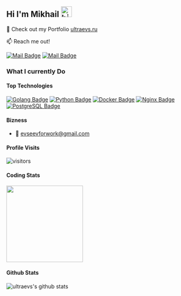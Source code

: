 ## Hi I'm Mikhail <img src="https://user-images.githubusercontent.com/1303154/88677602-1635ba80-d120-11ea-84d8-d263ba5fc3c0.gif" width="28px" height="28px" alt="hi">

🚀 Check out my Portfolio [ultraevs.ru](https://ultraevs.ru) 

:mailbox: Reach me out!

[![Mail Badge](https://img.shields.io/badge/-ultraevs-c0392b?style=flat&labelColor=c0392b&logo=gmail&logoColor=white)](mailto:ultraevs@gmail.com) [![Mail Badge](https://img.shields.io/badge/-ndelle-c0392b?style=flat&labelColor=c0392b&logo=vk&logoColor=white)](https://vk.com/ndelle)

<!-- TODO: Add last video link -->

### What I currently Do

#### Top Technologies

<!-- TODO: Make technologies links takes you to repositories -->

[![Golang Badge](https://img.shields.io/badge/-Golang-61DBFB?style=for-the-badge&labelColor=black&logo=go&logoColor=61DBFB)](#) [![Python Badge](https://img.shields.io/badge/-Python-F0DB4F?style=for-the-badge&labelColor=black&logo=python&logoColor=F0DB4F)](#) [![Docker Badge](https://img.shields.io/badge/-Docker-007acc?style=for-the-badge&labelColor=black&logo=docker&logoColor=007acc)](#) [![Nginx Badge](https://img.shields.io/badge/-Nginx-3C873A?style=for-the-badge&labelColor=black&logo=nginx&logoColor=3C873A)](#) [![PostgreSQL Badge](https://img.shields.io/badge/-postgresql-e535ab?style=for-the-badge&labelColor=black&logo=postgresql&logoColor=e535ab)](#)

#### Bizness
- :email: evseevforwork@gmail.com


#### Profile Visits 

![visitors](https://visitor-badge.glitch.me/badge?page_id=ultraevs.ultraevs)

#### Coding Stats

<a href="https://github.com/anuraghazra/github-readme-stats">
  <img height=200 align="center" src="https://github-readme-stats.vercel.app/api/wakatime?username=ultraevs" />
</a>

#### Github Stats

![ultraevs's github stats](https://github-readme-stats.vercel.app/api?username=ultraevs&count_private=true&theme=tokyonight&hide=contribs,prs)
